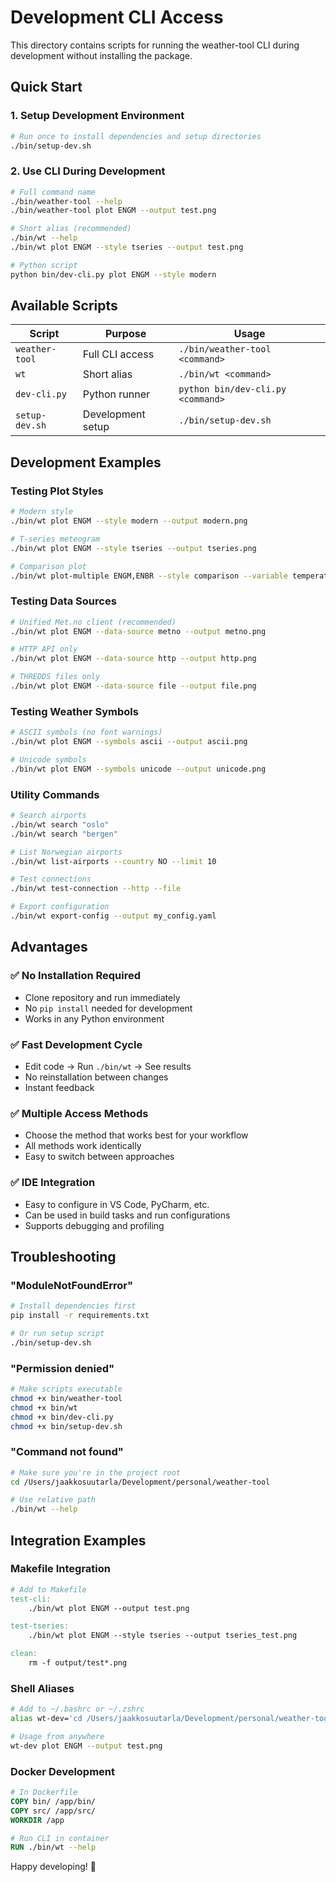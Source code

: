 # Development CLI Access

This directory contains scripts for running the weather-tool CLI during development without installing the package.

## Quick Start

### **1. Setup Development Environment**
```bash
# Run once to install dependencies and setup directories
./bin/setup-dev.sh
```

### **2. Use CLI During Development**
```bash
# Full command name
./bin/weather-tool --help
./bin/weather-tool plot ENGM --output test.png

# Short alias (recommended)
./bin/wt --help
./bin/wt plot ENGM --style tseries --output test.png

# Python script
python bin/dev-cli.py plot ENGM --style modern
```

## Available Scripts

| Script | Purpose | Usage |
|--------|---------|-------|
| `weather-tool` | Full CLI access | `./bin/weather-tool <command>` |
| `wt` | Short alias | `./bin/wt <command>` |
| `dev-cli.py` | Python runner | `python bin/dev-cli.py <command>` |
| `setup-dev.sh` | Development setup | `./bin/setup-dev.sh` |

## Development Examples

### **Testing Plot Styles**
```bash
# Modern style
./bin/wt plot ENGM --style modern --output modern.png

# T-series meteogram
./bin/wt plot ENGM --style tseries --output tseries.png

# Comparison plot
./bin/wt plot-multiple ENGM,ENBR --style comparison --variable temperature --output comparison.png
```

### **Testing Data Sources**
```bash
# Unified Met.no client (recommended)
./bin/wt plot ENGM --data-source metno --output metno.png

# HTTP API only
./bin/wt plot ENGM --data-source http --output http.png

# THREDDS files only
./bin/wt plot ENGM --data-source file --output file.png
```

### **Testing Weather Symbols**
```bash
# ASCII symbols (no font warnings)
./bin/wt plot ENGM --symbols ascii --output ascii.png

# Unicode symbols
./bin/wt plot ENGM --symbols unicode --output unicode.png
```

### **Utility Commands**
```bash
# Search airports
./bin/wt search "oslo"
./bin/wt search "bergen"

# List Norwegian airports
./bin/wt list-airports --country NO --limit 10

# Test connections
./bin/wt test-connection --http --file

# Export configuration
./bin/wt export-config --output my_config.yaml
```

## Advantages

### ✅ **No Installation Required**
- Clone repository and run immediately
- No `pip install` needed for development
- Works in any Python environment

### ✅ **Fast Development Cycle**
- Edit code → Run `./bin/wt` → See results
- No reinstallation between changes
- Instant feedback

### ✅ **Multiple Access Methods**
- Choose the method that works best for your workflow
- All methods work identically
- Easy to switch between approaches

### ✅ **IDE Integration**
- Easy to configure in VS Code, PyCharm, etc.
- Can be used in build tasks and run configurations
- Supports debugging and profiling

## Troubleshooting

### **"ModuleNotFoundError"**
```bash
# Install dependencies first
pip install -r requirements.txt

# Or run setup script
./bin/setup-dev.sh
```

### **"Permission denied"**
```bash
# Make scripts executable
chmod +x bin/weather-tool
chmod +x bin/wt
chmod +x bin/dev-cli.py
chmod +x bin/setup-dev.sh
```

### **"Command not found"**
```bash
# Make sure you're in the project root
cd /Users/jaakkosuutarla/Development/personal/weather-tool

# Use relative path
./bin/wt --help
```

## Integration Examples

### **Makefile Integration**
```makefile
# Add to Makefile
test-cli:
	./bin/wt plot ENGM --output test.png

test-tseries:
	./bin/wt plot ENGM --style tseries --output tseries_test.png

clean:
	rm -f output/test*.png
```

### **Shell Aliases**
```bash
# Add to ~/.bashrc or ~/.zshrc
alias wt-dev='cd /Users/jaakkosuutarla/Development/personal/weather-tool && ./bin/wt'

# Usage from anywhere
wt-dev plot ENGM --output test.png
```

### **Docker Development**
```dockerfile
# In Dockerfile
COPY bin/ /app/bin/
COPY src/ /app/src/
WORKDIR /app

# Run CLI in container
RUN ./bin/wt --help
```

Happy developing! 🚀
